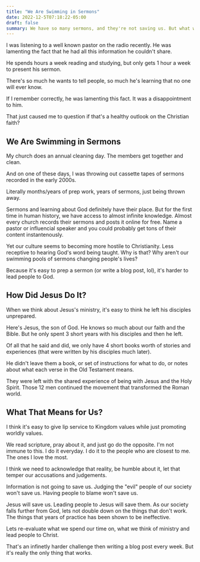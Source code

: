 ```yaml
---
title: "We Are Swimming in Sermons"
date: 2022-12-5T07:18:22-05:00
draft: false
summary: We have so many sermons, and they're not saving us. But what will?
---
```


I was listening to a well known pastor on the radio recently. He was lamenting the fact that he had all this information he couldn't share.

He spends hours a week reading and studying, but only gets 1 hour a week to present his sermon.

There's so much he wants to tell people, so much he's learning that no one will ever know.

If I remember correctly, he was lamenting this fact. It was a disappointment to him.

That just caused me to question if that's a healthy outlook on the Christian faith?

## We Are Swimming in Sermons

My church does an annual cleaning day. The members get together and clean.

And on one of these days, I was throwing out cassette tapes of sermons recorded in the early 2000s.

Literally months/years of prep work, years of sermons, just being thrown away.

Sermons and learning about God definitely have their place. But for the first time in human history, we have access to almost infinite knowledge. Almost every church records their sermons and posts it online for free. Name a pastor or influencial speaker and you could probably get tons of their content instantenously. 

Yet our culture seems to becoming more hostile to Christianity. Less receptive to hearing God's word being taught. Why is that? Why aren't our swimming pools of sermons changing people's lives?

Because it's easy to prep a sermon (or write a blog post, lol), it's harder to lead people to God.

## How Did Jesus Do It?

When we think about Jesus's ministry, it's easy to think he left his disciples unprepared.

Here's Jesus, the son of God. He knows so much about our faith and the Bible. But he only spent 3 short years with his disciples and then he left. 

Of all that he said and did, we only have 4 short books worth of stories and experiences (that were written by his disciples much later).

He didn't leave them a book, or set of instructions for what to do, or notes about what each verse in the Old Testament means.

They were left with the shared experience of being with Jesus and the Holy Spirit. Those 12 men continued the movement that transformed the Roman world.

## What That Means for Us?

I think it's easy to give lip service to Kingdom values while just promoting worldly values.

We read scripture, pray about it, and just go do the opposite. I'm not immune to this. I do it everyday. I do it to the people who are closest to me. The ones I love the most.

I think we need to acknowledge that reality, be humble about it, let that temper our accusations and judgements.

Information is not going to save us. Judging the "evil" people of our society won't save us. Having people to blame won't save us.

Jesus will save us. Leading people to Jesus will save them. As our society falls further from God, lets not double down on the things that don't work. The things that years of practice has been shown to be ineffective.

Lets re-evaluate what we spend our time on, what we think of ministry and lead people to Christ.

That's an infinetly harder challenge then writing a blog post every week. But it's really the only thing that works.
